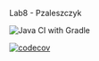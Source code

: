 Lab8 - Pzaleszczyk

![Java CI with Gradle](https://github.com/testowanieaplikacjijavaug/laboratorium-8-pzaleszczyk/workflows/Java%20CI%20with%20Gradle/badge.svg)


[![codecov](https://codecov.io/gh/testowanieaplikacjijavaug/laboratorium-8-pzaleszczyk/branch/master/graph/badge.svg)](https://codecov.io/gh/testowanieaplikacjijavaug/laboratorium-8-pzaleszczyk)
